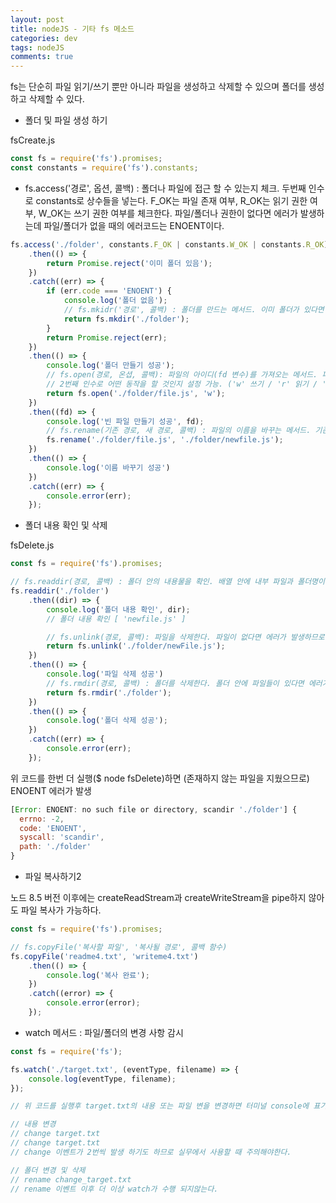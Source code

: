 ```yaml
---  
layout: post
title: nodeJS - 기타 fs 메소드
categories: dev
tags: nodeJS
comments: true
---
```


fs는 단순히 파일 읽기/쓰기 뿐만 아니라 파일을 생성하고 삭제할 수 있으며 폴더를 생성하고 삭제할 수 있다.

- 폴더 및 파일 생성 하기

fsCreate.js

```js
const fs = require('fs').promises;
const constants = require('fs').constants;
```

- fs.access('경로', 옵션, 콜백) : 폴더나 파일에 접근 할 수 있는지 체크. 두번째 인수로 constants로 상수들을 넣는다. F_OK는 파일 존재 여부, R_OK는 읽기 권한 여부, W_OK는 쓰기 권한 여부를 체크한다. 파일/폴더나 권한이 없다면 에러가 발생하는데 파일/폴더가 없을 때의 에러코드는 ENOENT이다.

```js
fs.access('./folder', constants.F_OK | constants.W_OK | constants.R_OK)
    .then(() => {
        return Promise.reject('이미 폴더 있음');
    })
    .catch((err) => {
        if (err.code === 'ENOENT') {
            console.log('폴더 없음');
            // fs.mkidr('경로', 콜백) : 폴더를 만드는 메서드. 이미 폴더가 있다면 에러가 발생하므로 먼저 access 메서드를 호출해서 확인하는 것이 중요하다.
            return fs.mkdir('./folder');
        }
        return Promise.reject(err);
    })
    .then(() => {
        console.log('폴더 만들기 성공');
        // fs.open(경로, 온셥, 콜백): 파일의 아이디(fd 변수)를 가져오는 메서드. 파일이 없다면 파일을 생성한 뒤 그 아이디를 가져온다. 가져온 아이디를 사용해 읽거나(fs.read) 쓸 수(fs.write) 있다. 
        // 2번째 인수로 어떤 동작을 할 것인지 설정 가능. ('w' 쓰기 / 'r' 읽기 / 'a' 기존 파일에 추가)
        return fs.open('./folder/file.js', 'w');
    })
    .then((fd) => {
        console.log('빈 파일 만들기 성공', fd);
        // fs.rename(기존 경로, 새 경로, 콜백) : 파일의 이름을 바꾸는 메서드. 기존 파일 위치와 새로운 파일 위치를 저으면 된다. 꼭 같은 폴더를 저장할 필요는 없으므로 잘라내기와 같은 기능을 할 수 도 있다.
        fs.rename('./folder/file.js', './folder/newfile.js');
    })
    .then(() => {
        console.log('이름 바꾸기 성공')
    })
    .catch((err) => {
        console.error(err);
    });
```

- 폴더 내용 확인 및 삭제 

fsDelete.js

```js
const fs = require('fs').promises;

// fs.readdir(경로, 콜백) : 폴더 안의 내용물을 확인. 배열 안에 내부 파일과 폴더명이 나온다.
fs.readdir('./folder')
    .then((dir) => {
        console.log('폴더 내용 확인', dir);
        // 폴더 내용 확인 [ 'newfile.js' ]

        // fs.unlink(경로, 콜백): 파일을 삭제한다. 파일이 없다면 에러가 발생하므로 파일이 있는지 꼭 확인해야한다.
        return fs.unlink('./folder/newFile.js');
    })
    .then(() => {
        console.log('파일 삭제 성공')
        // fs.rmdir(경로, 콜백) : 폴더를 삭제한다. 폴더 안에 파일들이 있다면 에러가 발생하므로 먼저 내부 파일을 모두 지우고 호출해야한다.
        return fs.rmdir('./folder');
    })
    .then(() => {
        console.log('폴더 삭제 성공');
    })
    .catch((err) => {
        console.error(err);
    });
```

위 코드를 한번 더 실행($ node fsDelete)하면 (존재하지 않는 파일을 지웠으므로) ENOENT 에러가 발생 

```js
[Error: ENOENT: no such file or directory, scandir './folder'] {
  errno: -2,
  code: 'ENOENT',
  syscall: 'scandir',
  path: './folder'
}
```

- 파일 복사하기2

노드 8.5 버전 이후에는 createReadStream과 createWriteStream을 pipe하지 않아도 파일 복사가 가능하다.

```js
const fs = require('fs').promises;

// fs.copyFile('복사할 파일', '복사될 경로', 콜백 함수)
fs.copyFile('readme4.txt', 'writeme4.txt')
    .then(() => {
        console.log('복사 완료');
    })
    .catch((error) => {
        console.error(error);
    });
```

- watch 메서드 : 파일/폴더의 변경 사항 감시

```js
const fs = require('fs');

fs.watch('./target.txt', (eventType, filename) => {
    console.log(eventType, filename);
});

// 위 코드를 실행후 target.txt의 내용 또는 파일 변을 변경하면 터미널 console에 표기

// 내용 변경
// change target.txt
// change target.txt
// change 이벤트가 2번씩 발생 하기도 하므로 실무에서 사용할 때 주의해야한다.

// 폴더 변경 및 삭제
// rename change_target.txt
// rename 이벤트 이후 더 이상 watch가 수행 되지않는다. 
```
